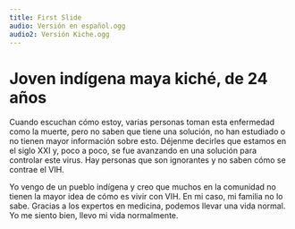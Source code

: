 ```yaml
---
title: First Slide
audio: Versión en español.ogg
audio2: Versión Kiche.ogg
---
```


# Joven indígena maya kiché, de 24 años

Cuando escuchan cómo estoy, varias personas toman esta enfermedad como la muerte, pero no saben que tiene una solución, no han estudiado o no tienen mayor información sobre esto. Déjenme decirles que estamos en el siglo XXI y, poco a poco, se fue avanzando en una solución para controlar este virus. Hay personas que son ignorantes y no saben cómo se contrae el VIH. 

Yo vengo de un pueblo indígena y creo que muchos en la comunidad no tienen la mayor idea de cómo es vivir con VIH. En mi caso, mi familia no lo sabe. Gracias a los expertos en medicina, podemos llevar una vida normal. Yo me siento bien, llevo mi vida normalmente. 


